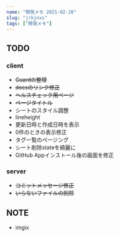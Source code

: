 ```yaml
---
name: "開発メモ 2021-02-28"
slug: "jrkjnxs"
tags: ["開発メモ"]
---
```


## TODO

### client

- ~~Guardの整理~~
- ~~docsのリンク修正~~
- ~~ヘルスチェック用ページ~~
- ~~ページタイトル~~
- シートのスタイル調整
- lineheight
- 更新日時と作成日時を表示
- 0件のときの表示修正
- タグ一覧のページング
- シート削除stateを綺麗に
- GitHub Appインストール後の画面を修正


### server

- ~~コミットメッセージ修正~~
- ~~いらないファイルの削除~~


## NOTE

- imgix


